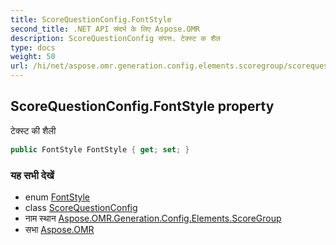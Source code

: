 ```yaml
---
title: ScoreQuestionConfig.FontStyle
second_title: .NET API संदर्भ के लिए Aspose.OMR
description: ScoreQuestionConfig संपत्त. टेक्स्ट क शैल
type: docs
weight: 50
url: /hi/net/aspose.omr.generation.config.elements.scoregroup/scorequestionconfig/fontstyle/
---
```

## ScoreQuestionConfig.FontStyle property

टेक्स्ट की शैली

```csharp
public FontStyle FontStyle { get; set; }
```

### यह सभी देखें

* enum [FontStyle](../../../aspose.omr.generation/fontstyle/)
* class [ScoreQuestionConfig](../)
* नाम स्थान [Aspose.OMR.Generation.Config.Elements.ScoreGroup](../../scorequestionconfig/)
* सभा [Aspose.OMR](../../../)


